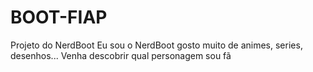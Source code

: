 # BOOT-FIAP
Projeto do NerdBoot
Eu sou o NerdBoot gosto muito de animes, series, desenhos...
Venha descobrir qual personagem sou fã
